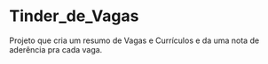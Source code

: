 # Tinder_de_Vagas
Projeto que cria um resumo de Vagas e Currículos e da uma nota de aderência pra cada vaga.
